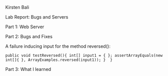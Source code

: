 Kirsten Bali

Lab Report: Bugs and Servers


Part 1: Web Server


Part 2: Bugs and Fixes

A failure inducing input for the method reversed():

`public void testReversed(){
    int[] input1 = { };
    assertArrayEquals(new int[]{ }, ArrayExamples.reversed(input1));
  } 
}`

Part 3: What I learned
